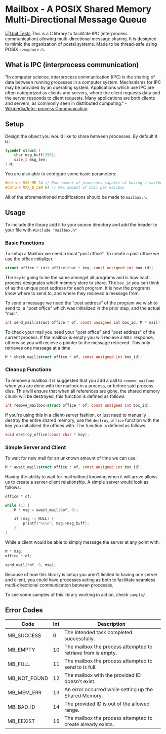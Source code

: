 # Mailbox - A POSIX Shared Memory Multi-Directional Message Queue
[![Unit Tests](https://github.com/matthambrecht/Mailbox/actions/workflows/run-tests.yaml/badge.svg)](https://github.com/matthambrecht/Mailbox/actions/workflows/run-tests.yaml)
This is a C library to facilitate IPC (interprocess communication) allowing
multi-directional message sharing. It is designed to mimic the organization of postal systems. Made to be thread-safe using POSIX `semaphore.h`.

## What is IPC (interprocess communication)
"In computer science, interprocess communication (IPC) is the sharing of data between running processes in a computer system. Mechanisms for IPC may be provided by an operating system. Applications which use IPC are often categorized as clients and servers, where the client requests data and the server responds to client requests. Many applications are both clients and servers, as commonly seen in distributed computing." - [Wikipedia/Inter-process Communication](https://en.wikipedia.org/wiki/Inter-process_communication)

## Setup
Design the object you would like to share between processes. By default it is:
```c
typedef struct {
    char msg_buff[256];
    size_t msg_len;
} M; 
```

You are also able to configure some basic parameters:
```c
#define MAX_MB 24 // Max number of processes capable of having a mailbox
#define MAX_Q_LEN 64 // Max amount of mail per mailbox
```

All of the aforementioned modifications should be made to `mailbox.h`.

## Usage
To include the library add it to your source directory and add the header to your file with `#include "mailbox.h"`

### Basic Functions
To setup a Mailbox we need a local "post office". To create a post office we use the office initializer.
```c
struct office * init_office(char * key, const unsigned int box_id);
```
The `key` is going to be the same amongst all programs and is how each process designates which memory store to share. The `box_id` you can think of as the unique post address for each program. It is how the programs know where to send to, and where they recieved a message from.

To send a message we need the "post address" of the program we wish to send to, a "post office" which was initialized in the prior step, and the actual "mail".
```c
int send_mail(struct office * of, const unsigned int box_id, M * mail);
```

To check your mail you need your "post office" and "post address" of the current process. If the mailbox is empty you will recieve a `NULL` response, otherwise you will recieve a pointer to the message retrieved. This only retrieves one message at a time.
```c
M * check_mail(struct office * of, const unsigned int box_id);
```

### Cleanup Functions
To remove a mailbox it is suggested that you add a call to `remove_mailbox` when you are done with the mailbox in a process, or before said process dies. This will ensure that when all references are gone, the shared memory chunk will be destroyed, this function is defined as follows:
```c
int remove_mailbox(struct office * of, const unsigned int box_id);
```

If you're using this in a client-server fashion, or just need to manually destroy the entire shared memory, use the `destroy_office` function with the key you initialized the offices with. The function is defined as follows:
```c
void destroy_office(const char * key);
```

### Simple Server and Client
To wait for new mail for an unknown amount of time we can use:
```c
M * await_mail(struct office * of, const unsigned int box_id);
```

Having the ability to wait for mail without knowing when it will arrive allows us to create a server-client relationship. A simple server would look as follows:
```c
office * of;

while (1) {
    M * msg = await_mail(&of, 0);

    if (msg != NULL) {
        printf("%s\n", msg->msg_buff);
    }
}
```

While a client would be able to simply message the server at any point with:
```c
M * msg;
office * of;

send_mail(*of, 0, msg);
```

Because of how this library is setup you aren't limited to having one server and client, you could have processes acting as both to facilitate seamless mutli-directional communication between processes,

To see some samples of this library working in action, check `sample/`.

## Error Codes
| Code         | Int | Description                                                  |
|--------------|-----|--------------------------------------------------------------|
| MB_SUCCESS  | 0 | The intended task completed successfully.
| MB_EMPTY     | 10  | The mailbox the process attempted to retrieve from is empty. |
| MB_FULL      | 11  | The mailbox the process attempted to send to is full.        |
| MB_NOT_FOUND | 12  | The mailbox with the provided ID doesn't exist.              |
| MB_MEM_ERR   | 13  | An error occurred while setting up the Shared Memory.        |
| MB_BAD_ID    | 14  | The provided ID is out of the allowed range.                 |
| MB_EEXIST    | 15  | The mailbox the process attempted to create already exists.  |
